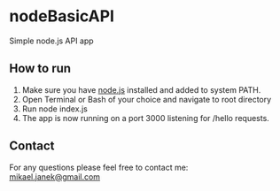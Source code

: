 # nodeBasicAPI

Simple node.js API app

## How to run

1. Make sure you have [node.js](http://www.nodejs.org) installed and added to system PATH.
2. Open Terminal or Bash of your choice and navigate to root directory
3. Run node index.js
4. The app is now running on a port 3000 listening for /hello requests.

## Contact

For any questions please feel free to contact me:<br />
mikael.janek@gmail.com
